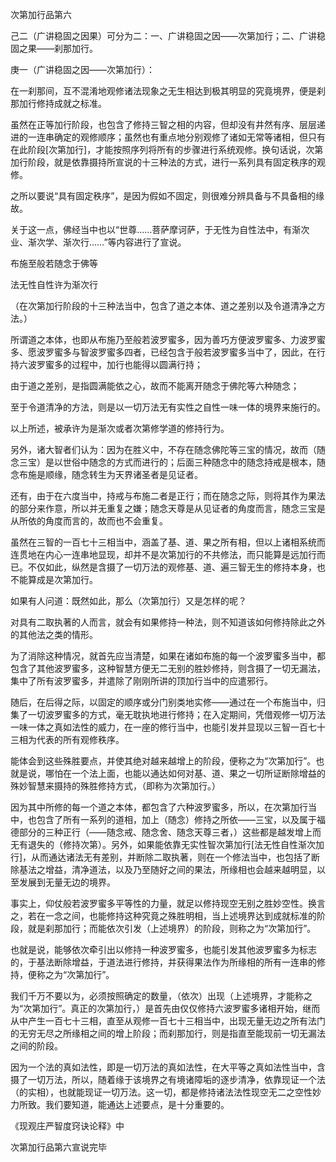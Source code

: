 次第加行品第六

己二（广讲稳固之因果）可分为二：一、广讲稳固之因——次第加行；二、广讲稳固之果——刹那加行。

庚一（广讲稳固之因——次第加行）：

在一刹那间，互不混淆地观修诸法现象之无生相达到极其明显的究竟境界，便是刹那加行修持成就之标准。

虽然在正等加行阶段，也包含了修持三智之相的内容，但却没有井然有序、层层递进的一连串确定的观修顺序；虽然也有重点地分别观修了诸如无常等诸相，但只有在此阶段\[次第加行\]，才能按照序列将所有的步骤进行系统观修。换句话说，次第加行阶段，就是依靠摄持所宣说的十三种法的方式，进行一系列具有固定秩序的观修。

之所以要说“具有固定秩序”，是因为假如不固定，则很难分辨具备与不具备相的缘故。

关于这一点，佛经当中也以“世尊……菩萨摩诃萨，于无性为自性法中，有渐次业、渐次学、渐次行……”等内容进行了宣说。

布施至般若随念于佛等

法无性自性许为渐次行

（在次第加行阶段的十三种法当中，包含了道之本体、道之差别以及令道清净之方法。）

所谓道之本体，也即从布施乃至般若波罗蜜多，因为善巧方便波罗蜜多、力波罗蜜多、愿波罗蜜多与智波罗蜜多四者，已经包含于般若波罗蜜多当中了，因此，在行持六波罗蜜多的过程中，加行也能得以圆满行持；

由于道之差别，是指圆满能依之心，故而不能离开随念于佛陀等六种随念；

至于令道清净的方法，则是以一切万法无有实性之自性一味一体的境界来施行的。

以上所述，被承许为是渐次或者次第修学道的修持行为。

另外，诸大智者们认为：因为在胜义中，不存在随念佛陀等三宝的情况，故而（随念三宝）是以世俗中随念的方式而进行的；后面三种随念中的随念持戒是根本，随念布施是顺缘，随念转生为天界诸圣者是见证者。

还有，由于在六度当中，持戒与布施二者是正行；而在随念之际，则将其作为果法的部分来作意，所以并无重复之嫌；随念天尊是从见证者的角度而言，随念三宝是从所依的角度而言的，故而也不会重复。

虽然在三智的一百七十三相当中，涵盖了基、道、果之所有相，但以上诸相系统而连贯地在内心一连串地显现，却并不是次第加行的不共修法，而只能算是远加行而已。不仅如此，纵然是含摄了一切万法的观修基、道、遍三智无生的修持本身，也不能算成是次第加行。

如果有人问道：既然如此，那么（次第加行）又是怎样的呢？

对具有二取执著的人而言，就会有如果修持一种法，则不知道该如何修持除此之外的其他法之类的情形。

为了消除这种情况，就首先应当清楚，如果在诸如布施的每一个波罗蜜多当中，都包含了其他波罗蜜多，这种智慧方便无二无别的胜妙修持，则含摄了一切无漏法，集中了所有波罗蜜多，并遣除了刚刚所讲的顶加行当中的应遣邪行。

随后，在后得之际，以固定的顺序或分门别类地实修——通过在一个布施当中，归集了一切波罗蜜多的方式，毫无耽执地进行修持；在入定期间，凭借观修一切万法一味一体之真如法性的威力，在一座的修行当中，也能引发并显现以三智一百七十三相为代表的所有观修秩序。

能体会到这些殊胜要点，并使其绝对越来越增上的阶段，便称之为“次第加行”。也就是说，哪怕在一个法上面，也能以通达如何对基、道、果之一切所证断除增益的殊妙智慧来摄持的殊胜修持方式，（即称为次第加行。）

因为其中所修的每一个道之本体，都包含了六种波罗蜜多，所以，在次第加行当中，也包含了所有一系列的道相，加上（随念）修持之所依——三宝，以及属于福德部分的三种正行（——随念戒、随念舍、随念天尊三者，）这些都是越发增上而无有退失的（修持次第）。另外，如果能依靠无实性智次第加行\[法无性自性渐次加行\]，从而通达诸法无有差别，并断除二取执著，则在一个修法当中，也包括了断除基法之增益，清净道法，以及乃至随好之间的果法，所缘相也会越来越明显，以至发展到无量无边的境界。

事实上，仰仗般若波罗蜜多平等性的力量，就足以修持现空无别之胜妙空性。换言之，若在一念之间，也能修持这种究竟之殊胜明相，当上述境界达到成就标准的阶段，就是刹那加行；而能依次引发（上述境界）的阶段，则称之为“次第加行”。

也就是说，能够依次牵引出以修持一种波罗蜜多，也能引发其他波罗蜜多为标志的，于基法断除增益，于道法进行修持，并获得果法作为所缘相的所有一连串的修持，便称之为“次第加行”。

我们千万不要以为，必须按照确定的数量，（依次）出现（上述境界，才能称之为“次第加行”。真正的次第加行，）是首先由仅仅修持六波罗蜜多诸相开始，继而从中产生一百七十三相，直至从观修一百七十三相当中，出现无量无边之所有法门的无穷无尽之所缘相之间的增上阶段；而刹那加行，则是指直至能现前一切无漏法之间的阶段。

因为一个法的真如法性，即是一切万法的真如法性，在大平等之真如法性当中，含摄了一切万法，所以，随着缘于该境界之有境诸障垢的逐步清净，依靠现证一个法（的实相），也就能现证一切万法。这一切，都是修持诸法法性现空无二之空性妙力所致。我们要知道，能通达上述要点，是十分重要的。

《现观庄严智度窍诀论释》中

次第加行品第六宣说完毕
